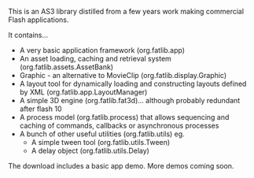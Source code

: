 This is an AS3 library distilled from a few years work making commercial Flash applications.

It contains...

  * A very basic application framework (org.fatlib.app)
  * An asset loading, caching and retrieval system (org.fatlib.assets.AssetBank)
  * Graphic - an alternative to MovieClip (org.fatlib.display.Graphic)
  * A layout tool for dynamically loading and constructing layouts defined by XML (org.fatlib.app.LayoutManager)
  * A simple 3D engine (org.fatlib.fat3d)... although probably redundant after flash 10
  * A process model (org.fatlib.process) that allows sequencing and caching of commands, callbacks or asynchronous processes
  * A bunch of other useful utilities (org.fatlib.utils) eg.
    * A simple tween tool (org.fatlib.utils.Tween)
    * A delay object (org.fatlib.utils.Delay)

The download includes a basic app demo. More demos coming soon.